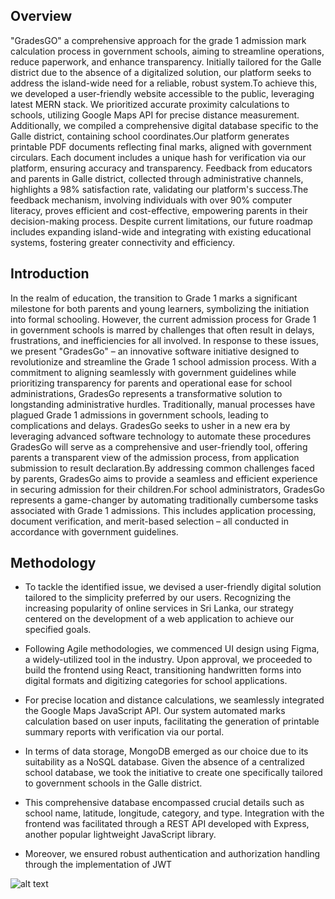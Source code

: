## Overview
"GradesGO" a comprehensive approach for the grade 1 admission mark calculation process in government schools, aiming to streamline operations, reduce paperwork, and enhance transparency. Initially tailored for the Galle district due to the absence of a digitalized solution, our platform seeks to address the island-wide need for a reliable, robust system.To achieve this, we developed a user-friendly website accessible to the public, leveraging latest MERN stack. We prioritized accurate proximity calculations to schools, utilizing Google Maps API for precise distance measurement. Additionally, we compiled a comprehensive digital database specific to the Galle district, containing school coordinates.Our platform generates printable PDF documents reflecting final marks, aligned with government circulars. Each document includes a unique hash for verification via our platform, ensuring accuracy and transparency. Feedback from educators and parents in Galle district, collected through administrative channels, highlights a 98% satisfaction rate, validating our 
platform's success.The feedback mechanism, involving individuals with over 90% computer literacy, proves efficient and cost-effective, empowering parents in their decision-making process. Despite current limitations, our future roadmap includes expanding island-wide and integrating with existing educational systems, fostering greater connectivity and efficiency.


## Introduction

In the realm of education, the transition to Grade 1 marks a significant milestone for both parents and young learners, symbolizing the initiation into formal schooling. However, the current admission process for Grade 1 in government schools is marred by challenges that often result in delays, frustrations, and inefficiencies for all involved. In response to these issues, we present "GradesGo" – an innovative software initiative designed to revolutionize and streamline the Grade 1 school admission process. With a commitment to aligning seamlessly with government guidelines while prioritizing transparency for parents and operational ease for school administrations, GradesGo represents a transformative solution to longstanding administrative hurdles. Traditionally, manual processes have plagued Grade 1 admissions in government schools, leading to complications and delays. GradesGo seeks to usher in a new era by leveraging advanced software technology to automate these procedures GradesGo will serve as a comprehensive and user-friendly tool, offering parents a transparent view of the admission process, from application submission to result declaration.By addressing common challenges faced by parents, GradesGo aims to provide a seamless and efficient experience in securing admission for their children.For school administrators, GradesGo represents a game-changer by automating traditionally cumbersome tasks associated with Grade 1 admissions. This includes application processing, document verification, and merit-based selection – all conducted in accordance with government guidelines. 

## Methodology

- To tackle the identified issue, we devised a user-friendly digital solution tailored to the simplicity preferred by our users. Recognizing the increasing popularity of online services in Sri Lanka, our strategy centered on the development of a web application to achieve our specified goals. 

- Following Agile methodologies, we commenced UI design using Figma, a widely-utilized tool in the industry. Upon approval, we proceeded to build the frontend using React, transitioning handwritten forms into digital formats and digitizing categories for school applications.

- For precise location and distance calculations, we seamlessly integrated the Google Maps JavaScript API. Our system automated marks calculation based on user inputs, facilitating the generation of printable summary reports with verification via our portal.

- In terms of data storage, MongoDB emerged as our choice due to its suitability as a NoSQL database. Given the absence of a centralized school database, we took the initiative to create one specifically tailored to government schools in the Galle district.

- This comprehensive database encompassed crucial details such as school name, latitude, longitude, category, and type. Integration with the frontend was facilitated through a REST API developed with Express, another popular lightweight JavaScript library. 

- Moreover, we ensured robust authentication and authorization handling through the implementation of JWT

![alt text]([http://url/to/img.png](https://github.com/dineth99-bit/GradesGo-Project/blob/master/Frontend%20of%20the%20website.png))
